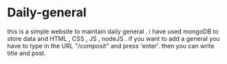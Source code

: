 # Daily-general

this is a simple website to maintain daily general .
i have used mongoDB to store data and HTML , CSS , JS , nodeJS .
if you want to add a general you have to type in the URL "/composit" and press 'enter'.
then you can write title and post.
